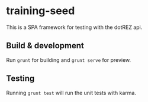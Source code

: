 # training-seed

This is a SPA framework for testing with the dotREZ api.

## Build & development

Run `grunt` for building and `grunt serve` for preview.

## Testing

Running `grunt test` will run the unit tests with karma.
